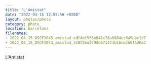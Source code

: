 ```yaml
---
title: "L'Amistat"
date: "2022-04-15 12:55:56 +0200"
layout: photos/photo
category: photo
location: barcelona
filenames: 
- 2022_04_15_DSCF1045_amistad_cd24ef556e641c78a8084cc649dbc1c7
- 2022_04_15_DSCF1043_amistad_31872ea279db6711f1b1bce2b0f526a2
---
```

L'Amistat
